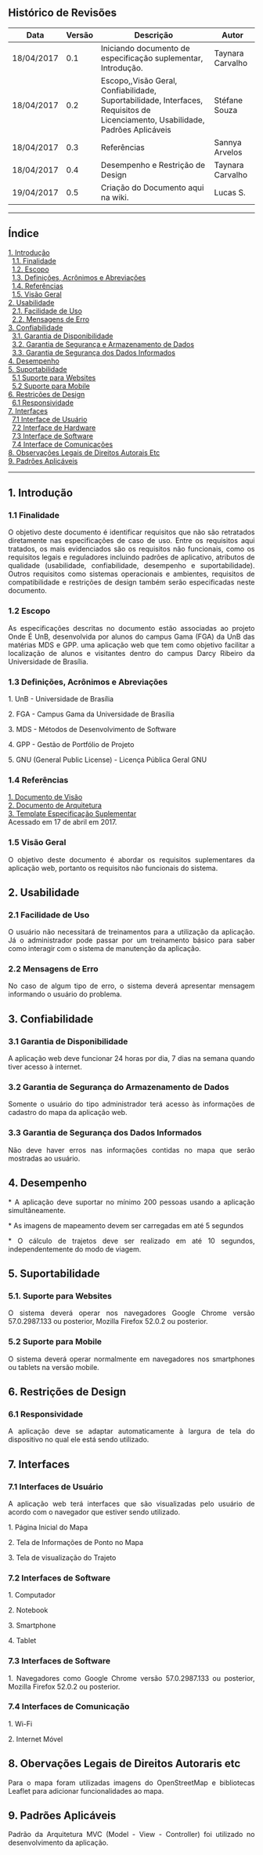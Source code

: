 ## Histórico de Revisões

| Data       | Versão | Descrição                                                                                                                      | Autor            |
|------------|--------|--------------------------------------------------------------------------------------------------------------------------------|------------------|
| 18/04/2017 | 0.1    | Iniciando documento de especificação suplementar, Introdução.                                                                  | Taynara Carvalho |
| 18/04/2017 | 0.2    | Escopo,,Visão Geral, Confiabilidade, Suportabilidade, Interfaces, Requisitos de Licenciamento, Usabilidade, Padrões Aplicáveis | Stéfane Souza    |
| 18/04/2017 | 0.3    | Referências                                                                                                                    | Sannya Arvelos   |
| 18/04/2017 | 0.4    | Desempenho e Restrição de Design                                                                                               | Taynara Carvalho |
| 19/04/2017 | 0.5    | Criação do Documento aqui na wiki.                                                                                             | Lucas S.         |

-------

## Índice

[1. Introdução](#1-introdução)  
&nbsp;&nbsp;[1.1. Finalidade](#11-finalidade)  
&nbsp;&nbsp;[1.2. Escopo](#12-escopo)  
&nbsp;&nbsp;[1.3. Definições, Acrônimos e Abreviações](#13-definições-acrônimos-e-abreviações)     
&nbsp;&nbsp;[1.4. Referências](#14-referências)  
&nbsp;&nbsp;[1.5. Visão Geral](#15-visão-geral)  
[2. Usabilidade](#2-usabilidade)  
&nbsp;&nbsp;[2.1. Facilidade de Uso](#21-facilidade-de-uso)  
&nbsp;&nbsp;[2.2. Mensagens de Erro](#22-mensagens-de-erro)  
[3. Confiabilidade](#3-confiabilidade)  
&nbsp;&nbsp;[3.1. Garantia de Disponibilidade](#31-garantia-de-disponibilidade)  
&nbsp;&nbsp;[3.2. Garantia de Segurança e Armazenamento de Dados](#32-garantia-de-segurança-e-armazenamento-de-dados)  
&nbsp;&nbsp;[3.3. Garantia de Segurança dos Dados Informados](#33-garantia-de-segurança-dos-dados-informados)    
[4. Desempenho](#4-desempenho)  
[5. Suportabilidade](#5-suportabilidade)  
&nbsp;&nbsp;[5.1 Suporte para Websites](#51-suporte-para-websites)      
&nbsp;&nbsp;[5.2 Suporte para Mobile](#52-suporte-para-mobile)  
[6. Restrições de Design](#5-restrições-de-design)   
&nbsp;&nbsp;[6.1 Responsividade](#51-responsividade)  
[7. Interfaces](#7-interfaces)     
&nbsp;&nbsp;[7.1 Interface de Usuário](#71-interface-de-usuario)   
&nbsp;&nbsp;[7.2 Interface de Hardware](#72-Interface-de-Hardware)   
&nbsp;&nbsp;[7.3 Interface de Software](#73-interface-de-software)   
&nbsp;&nbsp;[7.4 Interface de Comunicações](#74-interface-de-comunicações)      
[8. Observações Legais de Direitos Autorais Etc](#9-observações-legais-de-direitos-autorais-etc)    
[9. Padrões Aplicáveis](#10-padrões-aplicaveis)   

------

## 1. Introdução  

### 1.1 Finalidade  

<p align ="justify">O objetivo deste documento é identificar requisitos que não são retratados diretamente nas especificações de caso de uso. Entre os requisitos aqui tratados, os mais evidenciados são os requisitos não funcionais, como os requisitos legais e reguladores incluindo padrões de aplicativo, atributos de qualidade (usabilidade, confiabilidade, desempenho e suportabilidade). Outros requisitos como sistemas operacionais e ambientes, requisitos de compatibilidade e restrições de design também serão especificadas neste documento.   

### 1.2 Escopo  

<p align ="justify">As especificações descritas no documento estão associadas ao projeto Onde É UnB, desenvolvida por alunos do campus Gama (FGA) da UnB das matérias MDS e GPP. uma aplicação web que tem como objetivo facilitar a localização de alunos e visitantes dentro do campus Darcy Ribeiro da Universidade de Brasília.   

### 1.3 Definições, Acrônimos e Abreviações  

<p align ="justify">1. UnB - Universidade de Brasília
<p align ="justify">2. FGA - Campus Gama da Universidade de Brasília
<p align ="justify">3. MDS - Métodos de Desenvolvimento de Software
<p align ="justify">4. GPP - Gestão de Portfólio de Projeto 
<p align ="justify">5. GNU (General Public License) - Licença Pública Geral GNU

### 1.4 Referências  

[1. Documento de Visão](https://github.com/fga-gpp-mds/2017.1-OndeE-UnB/wiki/Documento--de-Vis%C3%A3o)  
[2. Documento de Arquitetura](https://github.com/fga-gpp-mds/2017.1-OndeE-UnB/wiki/Documento-de-Arquitetura)   
[3. Template Especificação Suplementar](http://www.funpar.ufpr.br:8080/rup/webtmpl/templates/req/rup_sspec.htm)   
Acessado em 17 de abril em 2017.  

### 1.5 Visão Geral  

<p align ="justify">O objetivo deste documento é abordar os requisitos suplementares da aplicação web, portanto os requisitos não funcionais do sistema.   

## 2. Usabilidade  

### 2.1 Facilidade de Uso  

<p align ="justify">O usuário não necessitará de treinamentos para a utilização da aplicação. Já o administrador pode passar por um treinamento básico para saber como interagir com o sistema de manutenção da aplicação.  

### 2.2 Mensagens de Erro

<p align ="justify">No caso de algum tipo de erro, o sistema deverá apresentar mensagem informando o usuário do problema.    

## 3. Confiabilidade  

### 3.1 Garantia de Disponibilidade  

<p align ="justify">A aplicação web deve funcionar 24 horas por dia, 7 dias na semana quando tiver acesso à internet.  

### 3.2 Garantia de Segurança do Armazenamento de Dados

<p align ="justify">Somente o usuário do tipo administrador terá acesso às informações de cadastro do mapa da aplicação web.   

### 3.3 Garantia de Segurança dos Dados Informados  

<p align ="justify">Não deve haver erros nas informações contidas no mapa que serão mostradas ao usuário.   

## 4. Desempenho  

<p align ="justify">* A aplicação deve suportar no mínimo 200 pessoas usando a aplicação simultâneamente.  
<p align ="justify">* As imagens de mapeamento devem ser carregadas em até 5 segundos  
<p align ="justify">* O cálculo de trajetos deve ser realizado em até 10 segundos, independentemente do modo de viagem.  

## 5. Suportabilidade  

### 5.1. Suporte para Websites  

<p align ="justify">O sistema deverá operar nos navegadores Google Chrome versão  57.0.2987.133 ou posterior, Mozilla Firefox 52.0.2 ou posterior.  

### 5.2 Suporte para Mobile  

<p align ="justify">O sistema deverá operar normalmente em navegadores nos smartphones ou tablets na versão mobile.   

## 6. Restrições de Design  

### 6.1 Responsividade

<p align ="justify">A aplicação deve se adaptar automaticamente à largura de tela do dispositivo no qual ele está sendo utilizado.  

## 7. Interfaces  

### 7.1 Interfaces de Usuário  

<p align ="justify">A aplicação web terá interfaces que são visualizadas pelo usuário de acordo com o navegador que estiver sendo utilizado.  

<p align ="justify">1. Página Inicial do Mapa  
<p align ="justify">2. Tela de Informações de Ponto no Mapa  
<p align ="justify">3. Tela de visualização do Trajeto  

### 7.2 Interfaces de Software   

<p align ="justify">1. Computador   
<p align ="justify">2. Notebook    
<p align ="justify">3. Smartphone   
<p align ="justify">4. Tablet   

### 7.3 Interfaces de Software  

<p align ="justify">1. Navegadores como Google Chrome versão 57.0.2987.133 ou posterior, Mozilla Firefox 52.0.2 ou posterior.  

### 7.4 Interfaces de Comunicação  

<p align ="justify">1. Wi-Fi  
<p align ="justify">2. Internet Móvel  

## 8. Obervações Legais de Direitos Autoraris etc  

<p align ="justify">Para o mapa foram utilizadas imagens do OpenStreetMap e bibliotecas Leaflet para adicionar funcionalidades ao mapa.  

## 9. Padrões Aplicáveis  

<p align ="justify">Padrão da Arquitetura MVC (Model - View - Controller) foi utilizado no desenvolvimento da aplicação.  



